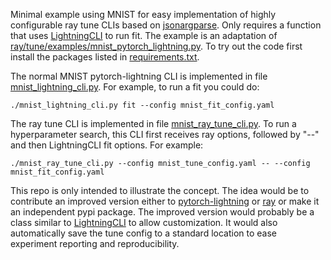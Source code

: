 Minimal example using MNIST for easy implementation of highly configurable ray
tune CLIs based on [jsonargparse](https://github.com/omni-us/jsonargparse). Only
requires a function that uses
[LightningCLI](https://pytorch-lightning.readthedocs.io/en/stable/common/lightning_cli.html)
to run fit. The example is an adaptation of
[ray/tune/examples/mnist_pytorch_lightning.py](https://github.com/ray-project/ray/blob/master/python/ray/tune/examples/mnist_pytorch_lightning.py).
To try out the code first install the packages listed in
[requirements.txt](blob/master/requirements.txt).

The normal MNIST pytorch-lightning CLI is implemented in file
[mnist_lightning_cli.py](blob/master/mnist_lightning_cli.py). For example, to
run a fit you could do:

    ./mnist_lightning_cli.py fit --config mnist_fit_config.yaml

The ray tune CLI is implemented in file
[mnist_ray_tune_cli.py](blob/master/mnist_ray_tune_cli.py). To run a
hyperparameter search, this CLI first receives ray options, followed by "--" and
then LightningCLI fit options. For example:

    ./mnist_ray_tune_cli.py --config mnist_tune_config.yaml -- --config mnist_fit_config.yaml

This repo is only intended to illustrate the concept. The idea would be to
contribute an improved version either to
[pytorch-lightning](https://github.com/PyTorchLightning/pytorch-lightning) or
[ray](https://github.com/ray-project/ray) or make it an independent pypi
package. The improved version would probably be a class similar to
[LightningCLI](https://github.com/PyTorchLightning/pytorch-lightning/blob/9b2b1bb494f928137be67e325b3fc8544a3bf321/pytorch_lightning/utilities/cli.py#L460-L461)
to allow customization. It would also automatically save the tune config to a
standard location to ease experiment reporting and reproducibility.
